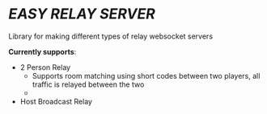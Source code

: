 # ***EASY RELAY SERVER***
Library for making different types of relay websocket servers

**Currently supports**:
- 2 Person Relay
  - Supports room matching using short codes between two players, all traffic is relayed between the two
  - 
- Host Broadcast Relay


